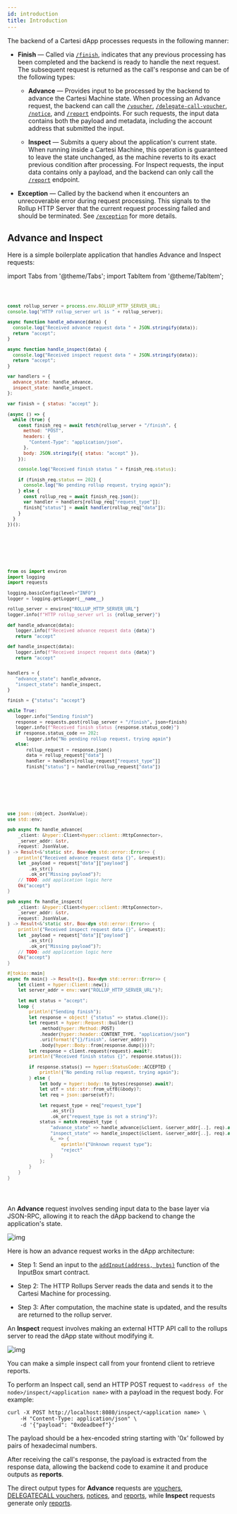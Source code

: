 ```yaml
---
id: introduction
title: Introduction
---
```


The backend of a Cartesi dApp processes requests in the following manner:

  - **Finish** — Called via [`/finish`](./finish.md), indicates that any previous processing has been completed and the backend is ready to handle the next request. The subsequent request is returned as the call's response and can be of the following types:

    - **Advance** — Provides input to be processed by the backend to advance the Cartesi Machine state. When processing an Advance request, the backend can call the [`/voucher`](./vouchers.md), [`/delegate-call-voucher`](./delegate-call-vouchers.md), [`/notice`](./notices.md), and [`/report`](./reports.md) endpoints. For such requests, the input data contains both the payload and metadata, including the account address that submitted the input.

    - **Inspect** — Submits a query about the application's current state. When running inside a Cartesi Machine, this operation is guaranteed to leave the state unchanged, as the machine reverts to its exact previous condition after processing. For Inspect requests, the input data contains only a payload, and the backend can only call the [`/report`](./reports.md) endpoint.

  - **Exception** — Called by the backend when it encounters an unrecoverable error during request processing. This signals to the Rollup HTTP Server that the current request processing failed and should be terminated. See [`/exception`](./exception.md) for more details.
  
## Advance and Inspect

Here is a simple boilerplate application that handles Advance and Inspect requests:

import Tabs from '@theme/Tabs';
import TabItem from '@theme/TabItem';

<Tabs>
  <TabItem value="JavaScript" label="JavaScript" default>
<pre><code>

```javascript
const rollup_server = process.env.ROLLUP_HTTP_SERVER_URL;
console.log("HTTP rollup_server url is " + rollup_server);

async function handle_advance(data) {
  console.log("Received advance request data " + JSON.stringify(data));
  return "accept";
}

async function handle_inspect(data) {
  console.log("Received inspect request data " + JSON.stringify(data));
  return "accept";
}

var handlers = {
  advance_state: handle_advance,
  inspect_state: handle_inspect,
};

var finish = { status: "accept" };

(async () => {
  while (true) {
    const finish_req = await fetch(rollup_server + "/finish", {
      method: "POST",
      headers: {
        "Content-Type": "application/json",
      },
      body: JSON.stringify({ status: "accept" }),
    });

    console.log("Received finish status " + finish_req.status);

    if (finish_req.status == 202) {
      console.log("No pending rollup request, trying again");
    } else {
      const rollup_req = await finish_req.json();
      var handler = handlers[rollup_req["request_type"]];
      finish["status"] = await handler(rollup_req["data"]);
    }
  }
})();
```

</code></pre>
</TabItem>

<TabItem value="Python" label="Python" default>
<pre><code>

```python
from os import environ
import logging
import requests

logging.basicConfig(level="INFO")
logger = logging.getLogger(__name__)

rollup_server = environ["ROLLUP_HTTP_SERVER_URL"]
logger.info(f"HTTP rollup_server url is {rollup_server}")

def handle_advance(data):
   logger.info(f"Received advance request data {data}")
   return "accept"

def handle_inspect(data):
   logger.info(f"Received inspect request data {data}")
   return "accept"


handlers = {
   "advance_state": handle_advance,
   "inspect_state": handle_inspect,
}

finish = {"status": "accept"}

while True:
   logger.info("Sending finish")
   response = requests.post(rollup_server + "/finish", json=finish)
   logger.info(f"Received finish status {response.status_code}")
   if response.status_code == 202:
       logger.info("No pending rollup request, trying again")
   else:
       rollup_request = response.json()
       data = rollup_request["data"]
       handler = handlers[rollup_request["request_type"]]
       finish["status"] = handler(rollup_request["data"])

```

</code></pre>
</TabItem>

<TabItem value="Rust" label="Rust" default>
<pre><code>

```rust
use json::{object, JsonValue};
use std::env;

pub async fn handle_advance(
    _client: &hyper::Client<hyper::client::HttpConnector>,
    _server_addr: &str,
    request: JsonValue,
) -> Result<&'static str, Box<dyn std::error::Error>> {
    println!("Received advance request data {}", &request);
    let _payload = request["data"]["payload"]
        .as_str()
        .ok_or("Missing payload")?;
    // TODO: add application logic here
    Ok("accept")
}

pub async fn handle_inspect(
    _client: &hyper::Client<hyper::client::HttpConnector>,
    _server_addr: &str,
    request: JsonValue,
) -> Result<&'static str, Box<dyn std::error::Error>> {
    println!("Received inspect request data {}", &request);
    let _payload = request["data"]["payload"]
        .as_str()
        .ok_or("Missing payload")?;
    // TODO: add application logic here
    Ok("accept")
}

#[tokio::main]
async fn main() -> Result<(), Box<dyn std::error::Error>> {
    let client = hyper::Client::new();
    let server_addr = env::var("ROLLUP_HTTP_SERVER_URL")?;

    let mut status = "accept";
    loop {
        println!("Sending finish");
        let response = object! {"status" => status.clone()};
        let request = hyper::Request::builder()
            .method(hyper::Method::POST)
            .header(hyper::header::CONTENT_TYPE, "application/json")
            .uri(format!("{}/finish", &server_addr))
            .body(hyper::Body::from(response.dump()))?;
        let response = client.request(request).await?;
        println!("Received finish status {}", response.status());

        if response.status() == hyper::StatusCode::ACCEPTED {
            println!("No pending rollup request, trying again");
        } else {
            let body = hyper::body::to_bytes(response).await?;
            let utf = std::str::from_utf8(&body)?;
            let req = json::parse(utf)?;

            let request_type = req["request_type"]
                .as_str()
                .ok_or("request_type is not a string")?;
            status = match request_type {
                "advance_state" => handle_advance(&client, &server_addr[..], req).await?,
                "inspect_state" => handle_inspect(&client, &server_addr[..], req).await?,
                &_ => {
                    eprintln!("Unknown request type");
                    "reject"
                }
            };
        }
    }
}
```

</code></pre>
</TabItem>
</Tabs>

An **Advance** request involves sending input data to the base layer via JSON-RPC, allowing it to reach the dApp backend to change the application's state.

![img](../../../../static/img/v1.3/advance.jpg)

Here is how an advance request works in the dApp architecture:

- Step 1: Send an input to the [`addInput(address, bytes)`](../contracts/input-box.md#addinput) function of the InputBox smart contract.

- Step 2: The HTTP Rollups Server reads the data and sends it to the Cartesi Machine for processing.

- Step 3: After computation, the machine state is updated, and the results are returned to the rollup server.

An **Inspect** request involves making an external HTTP API call to the rollups server to read the dApp state without modifying it.

![img](../../../../static/img/v1.3/inspect.jpg)

You can make a simple inspect call from your frontend client to retrieve reports.

To perform an Inspect call, send an HTTP POST request to `<address of the node>/inspect/<application name>` with a payload in the request body. For example:

```shell
curl -X POST http://localhost:8080/inspect/<application name> \
    -H "Content-Type: application/json" \
    -d '{"payload": "0xdeadbeef"}'
```

The payload should be a hex-encoded string starting with '0x' followed by pairs of hexadecimal numbers.

After receiving the call's response, the payload is extracted from the response data, allowing the backend code to examine it and produce outputs as **reports**.

The direct output types for **Advance** requests are [vouchers](./vouchers.md), [DELEGATECALL vouchers](./delegate-call-vouchers.md), [notices](./notices.md), and [reports](./reports.md), while **Inspect** requests generate only [reports](./reports.md).
